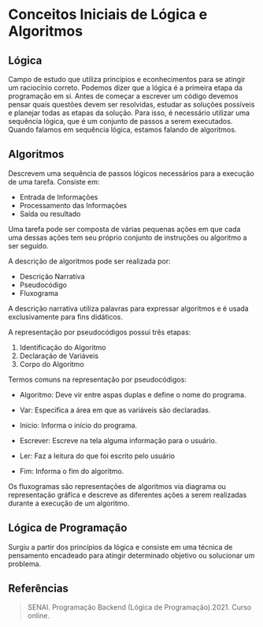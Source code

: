 # Conceitos Iniciais de Lógica e Algoritmos

## Lógica
Campo de estudo que utiliza princípios e econhecimentos para se atingir um raciocínio correto. Podemos dizer que a lógica é a primeira etapa da programação em si. Antes de começar a escrever um código devemos pensar quais questões devem ser resolvidas, estudar as soluções possíveis e planejar todas as etapas da solução. Para isso, é necessário utilizar uma sequência lógica, que é um conjunto de passos a serem executados. Quando falamos em sequência lógica, estamos falando de algoritmos.

## Algoritmos
Descrevem uma sequência de passos lógicos necessários para a execução de uma tarefa. Consiste em:

* Entrada de Informações
* Processamento das Informações
* Saída ou resultado

Uma tarefa pode ser composta de várias pequenas ações em que cada uma dessas ações tem seu próprio conjunto de instruções ou algoritmo a ser seguido.

A descrição de algoritmos pode ser realizada por:
* Descrição Narrativa
* Pseudocódigo
* Fluxograma

A descrição narrativa utiliza palavras para expressar algoritmos e é usada exclusivamente para fins didáticos.

A representação por pseudocódigos possui três etapas:
1. Identificação do Algoritmo
2. Declaração de Variáveis
3. Corpo do Algoritmo

Termos comuns na representação por pseudocódigos:

* Algoritmo: Deve vir entre aspas duplas e define o nome do programa.

* Var: Especifica a área em que as variáveis são declaradas.

* Início: Informa o início do programa.

* Escrever: Escreve na tela alguma informação para o usuário.

* Ler: Faz a leitura do que foi escrito pelo usuário

* Fim: Informa o fim do algoritmo.

Os fluxogramas são representações de algoritmos via diagrama ou representação gráfica e descreve as diferentes ações a serem realizadas durante a execução de um algoritmo.

## Lógica de Programação
Surgiu a partir dos princípios da lógica e consiste em uma técnica de pensamento encadeado para atingir determinado objetivo ou solucionar um problema.

##  Referências
> SENAI. Programação Backend (Lógica de Programação).2021. Curso online.